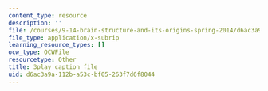 ```yaml
---
content_type: resource
description: ''
file: /courses/9-14-brain-structure-and-its-origins-spring-2014/d6ac3a9a112ba53cbf05263f7d6f8044_555122.srt
file_type: application/x-subrip
learning_resource_types: []
ocw_type: OCWFile
resourcetype: Other
title: 3play caption file
uid: d6ac3a9a-112b-a53c-bf05-263f7d6f8044
---
```

